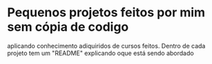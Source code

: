 # Pequenos projetos feitos por mim sem cópia de codigo 
aplicando conhecimento adiquiridos de cursos feitos.
Dentro de cada projeto tem um "README" explicando oque está sendo abordado
